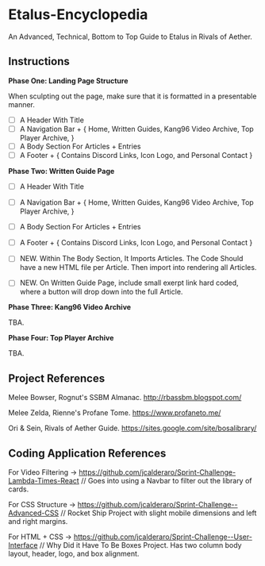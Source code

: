 # Etalus-Encyclopedia
An Advanced, Technical, Bottom to Top Guide to Etalus in Rivals of Aether.

## Instructions

**Phase One: Landing Page Structure**

When sculpting out the page, make sure that it is formatted in a presentable manner.
- [ ] A Header With Title
- [ ] A Navigation Bar + { Home, Written Guides, Kang96 Video Archive, Top Player Archive, }
- [ ] A Body Section For Articles + Entries
- [ ] A Footer + { Contains Discord Links, Icon Logo, and Personal Contact }

**Phase Two: Written Guide Page**
- [ ] A Header With Title
- [ ] A Navigation Bar + { Home, Written Guides, Kang96 Video Archive, Top Player Archive, }
- [ ] A Body Section For Articles + Entries
- [ ] A Footer + { Contains Discord Links, Icon Logo, and Personal Contact }

- [ ] NEW. Within The Body Section, It Imports Articles. The Code Should have a new HTML file per Article. Then import into rendering all Articles.

- [ ] NEW. On Written Guide Page, include small exerpt link hard coded, where a button will drop down into the full Article.

**Phase Three: Kang96 Video Archive**

TBA.

**Phase Four: Top Player Archive**

TBA.

## Project References

Melee Bowser, Rognut's SSBM Almanac. http://rbassbm.blogspot.com/

Melee Zelda, Rienne's Profane Tome. https://www.profaneto.me/

Ori & Sein, Rivals of Aether Guide. https://sites.google.com/site/bosalibrary/

## Coding Application References

For Video Filtering -> https://github.com/jcalderaro/Sprint-Challenge-Lambda-Times-React
// Goes into using a Navbar to filter out the library of cards.

For CSS Structure -> https://github.com/jcalderaro/Sprint-Challenge--Advanced-CSS
// Rocket Ship Project with slight mobile dimensions and left and right margins. 

For HTML + CSS -> https://github.com/jcalderaro/Sprint-Challenge--User-Interface
// Why Did it Have To Be Boxes Project. Has two column body layout, header, logo, and box alignment.



